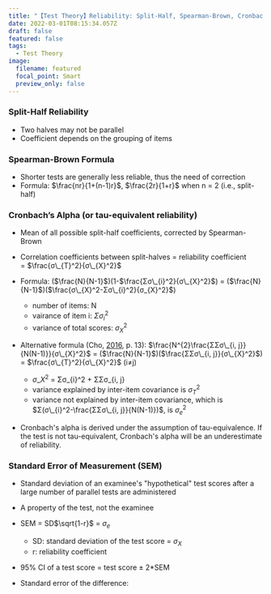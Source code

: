 ```yaml
---
title: "【Test Theory】Reliability: Split-Half, Spearman-Brown, Cronbach, & SEM"
date: 2022-03-01T08:15:34.057Z
draft: false
featured: false
tags:
  - Test Theory
image:
  filename: featured
  focal_point: Smart
  preview_only: false
---
```

### Split-Half Reliability

* Two halves may not be parallel
* Coefficient depends on the grouping of items

### Spearman-Brown Formula

* Shorter tests are generally less reliable, thus the need of correction
* Formula: $\frac{nr}{1+(n-1)r}$, $\frac{2r}{1+r}$ when n = 2 (i.e., split-half)

### Cronbach’s Alpha (or tau-equivalent reliability)

* Mean of all possible split-half coefficients, corrected by Spearman-Brown
* Correlation coefficients between split-halves = reliability coefficient = $\frac{σ\_{T}^2}{σ\_{X}^2}$
* Formula: ($\frac{N}{N-1}$)(1-$\frac{Σσ\_{i}^2}{σ\_{X}^2}$) = ($\frac{N}{N-1}$)($\frac{σ\_{X}^2-Σσ\_{i}^2}{σ_{X}^2}$)

  * number of items: N
  * vairance of item i: $Σσ_{i}^2$
  * variance of total scores: $σ_{X}^2$
* Alternative formula (Cho, [2016](https://doi.org/10.1177/1094428116656239), p. 13): $\frac{N^{2}\frac{ΣΣσ\_{i, j}}{N(N-1)}}{σ\_{X}^2}$ = ($\frac{N}{N-1}$)($\frac{ΣΣσ\_{i, j}}{σ\_{X}^2}$) = $\frac{σ\_{T}^2}{σ\_{X}^2}$ (i≠j)

  * $σ\_{X}^2$ = Σσ\_{i}^2 + ΣΣσ_{i, j}
  * variance explained by inter-item covariance is $σ_{T}^2$
  * variance not explained by inter-item covariance, which is $Σ(σ\_{i}^2-\frac{ΣΣσ\_{i, j}}{N(N-1)})$, is $σ_{e}^2$
* Cronbach's alpha is derived under the assumption of tau-equivalence. If the test is not tau-equivalent, Cronbach's alpha will be an underestimate of reliability.

### Standard Error of Measurement (SEM)

* Standard deviation of an examinee's "hypothetical" test scores after a large number of parallel tests are administered
* A property of the test, not the examinee
* SEM = SD$\sqrt{1-r}$ = $σ_{e}$

  * SD: standard deviation of the test score = $σ_{X}$
  * r: reliability coefficient
* 95% CI of a test score = test score ± 2*SEM
* Standard error of the difference: